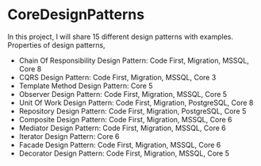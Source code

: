 # CoreDesignPatterns
In this project, I will share 15 different design patterns with examples.
Properties of design patterns,
- Chain Of Responsibility Design Pattern: Code First, Migration, MSSQL, Core 8
- CQRS Design Pattern: Code First, Migration, MSSQL, Core 3
- Template Method Design Pattern: Core 5 
- Observer Design Pattern: Code First, Migration, MSSQL, Core 5
- Unit Of Work Design Pattern: Code First, Migration, PostgreSQL, Core 8
- Repository Design Pattern: Code First, Migration, PostgreSQL, Core 5
- Composite Design Pattern: Code First, Migration, MSSQL, Core 6
- Mediator Design Pattern: Code First, Migration, MSSQL, Core 6
- Iterator Design Pattern: Core 6
- Facade Design Pattern: Code First, Migration, MSSQL, Core 6
- Decorator Design Pattern: Code First, Migration, MSSQL, Core 5